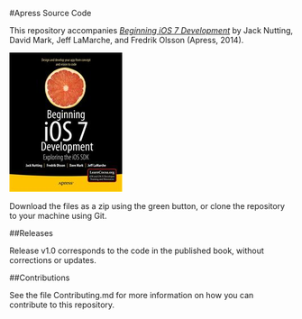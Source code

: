 #Apress Source Code

This repository accompanies [*Beginning iOS 7 Development*](http://www.apress.com/9781430260226) by Jack Nutting, David Mark, Jeff LaMarche, and Fredrik Olsson (Apress, 2014).

![Cover image](9781430260226.jpg)

Download the files as a zip using the green button, or clone the repository to your machine using Git.

##Releases

Release v1.0 corresponds to the code in the published book, without corrections or updates.

##Contributions

See the file Contributing.md for more information on how you can contribute to this repository.
